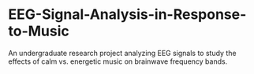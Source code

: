 # EEG-Signal-Analysis-in-Response-to-Music
An undergraduate research project analyzing EEG signals to study the effects of calm vs. energetic music on brainwave frequency bands.
